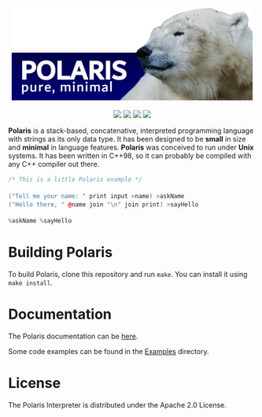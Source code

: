 <p align="center">
  <img src="images/polaris_image.png">
  <br><br>
  <img src="https://img.shields.io/badge/version-1.1-blue.svg">
  <img src="https://img.shields.io/badge/apache-_2.0-yellow">
  <a href="https://www.freenode.net"><img src="https://img.shields.io/badge/irc-%23polarislang-navy"></a>
  <a href="https://t.me/polarislang"><img src="https://img.shields.io/badge/-polarislang-295887?logo=telegram"></a>
</p>

**Polaris** is a stack-based, concatenative, interpreted programming language with strings as its only data type.
It has been designed to be **small** in size and **minimal** in language features. **Polaris** was
conceived to run under **Unix** systems.
It has been written in C++98, so it can probably be compiled with any C++ compiler out there.

```c++
/* This is a little Polaris example */

("Tell me your name: " print input >name) >askName
("Hello there, " @name join "\n" join print) >sayHello

%askName %sayHello
```

# Building Polaris
To build Polaris, clone this repository and run `make`. You can install it using `make install`.

# Documentation
The Polaris documentation can be [here](https://www.lartu.net/languages/polaris/).

Some code examples can be found in the [Examples](examples) directory.

# License
The Polaris Interpreter is distributed under the Apache 2.0 License.
